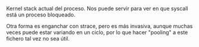 Kernel stack actual del proceso.
Nos puede servir para ver en que syscall está un proceso bloqueado.

Otra forma es enganchar con strace, pero es más invasiva, aunque muchas veces puede estar variando en un ciclo, por lo que hacer "pooling" a este fichero tal vez no sea útil.
